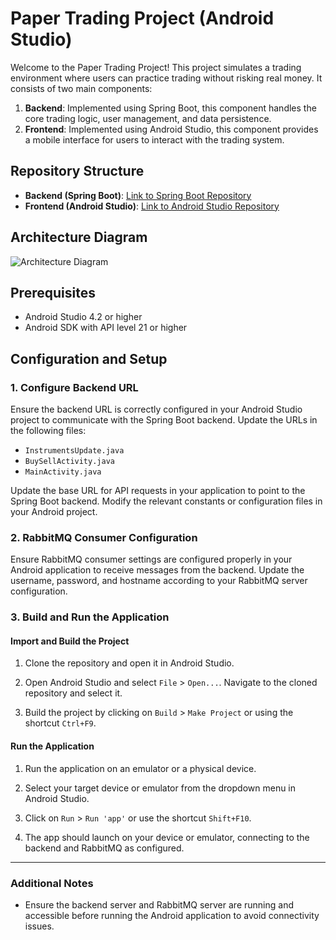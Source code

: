 # Paper Trading Project (Android Studio)

Welcome to the Paper Trading Project! This project simulates a trading environment where users can practice trading without risking real money. It consists of two main components:

1. **Backend**: Implemented using Spring Boot, this component handles the core trading logic, user management, and data persistence.
2. **Frontend**: Implemented using Android Studio, this component provides a mobile interface for users to interact with the trading system.

## Repository Structure

- **Backend (Spring Boot)**: [Link to Spring Boot Repository](https://github.com/JatinNavani/PaperTrade_SpringBoot)
- **Frontend (Android Studio)**: [Link to Android Studio Repository](https://github.com/JatinNavani/PaperTrading)


## Architecture Diagram

![Architecture Diagram](images/architecture_diagram.png)
## Prerequisites

- Android Studio 4.2 or higher
- Android SDK with API level 21 or higher

## Configuration and Setup

### 1. Configure Backend URL

Ensure the backend URL is correctly configured in your Android Studio project to communicate with the Spring Boot backend. Update the URLs in the following files:

- `InstrumentsUpdate.java`
- `BuySellActivity.java`
- `MainActivity.java`

Update the base URL for API requests in your application to point to the Spring Boot backend. Modify the relevant constants or configuration files in your Android project.

### 2. RabbitMQ Consumer Configuration

Ensure RabbitMQ consumer settings are configured properly in your Android application to receive messages from the backend. Update the username, password, and hostname according to your RabbitMQ server configuration.

### 3. Build and Run the Application

#### Import and Build the Project

1. Clone the repository and open it in Android Studio.
   
2. Open Android Studio and select `File` > `Open...`. Navigate to the cloned repository and select it.

3. Build the project by clicking on `Build` > `Make Project` or using the shortcut `Ctrl+F9`.

#### Run the Application

1. Run the application on an emulator or a physical device.

2. Select your target device or emulator from the dropdown menu in Android Studio.

3. Click on `Run` > `Run 'app'` or use the shortcut `Shift+F10`.

4. The app should launch on your device or emulator, connecting to the backend and RabbitMQ as configured.

---

### Additional Notes

- Ensure the backend server and RabbitMQ server are running and accessible before running the Android application to avoid connectivity issues.
